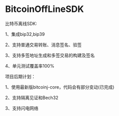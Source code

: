# BitcoinOffLineSDK
比特币离线SDK:

1、集成bip32,bip39

2、支持普通交易转账、消息签名、验签

3、支持多签地址生成和多签交易的构建及签名

4、单元测试覆盖率100%

项目后期计划：

1、使用最新版bitcoinj-core，代码会有部分变动(已完成)

2、支持隔离见证和Bech32

3、支持闪电网络


